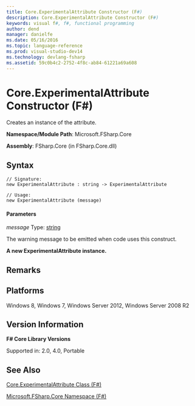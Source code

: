 ```yaml
---
title: Core.ExperimentalAttribute Constructor (F#)
description: Core.ExperimentalAttribute Constructor (F#)
keywords: visual f#, f#, functional programming
author: dend
manager: danielfe
ms.date: 05/16/2016
ms.topic: language-reference
ms.prod: visual-studio-dev14
ms.technology: devlang-fsharp
ms.assetid: 59c0b4c2-2752-4f8c-ab84-61221a69a608 
---
```


# Core.ExperimentalAttribute Constructor (F#)

Creates an instance of the attribute.

**Namespace/Module Path**: Microsoft.FSharp.Core

**Assembly**: FSharp.Core (in FSharp.Core.dll)


## Syntax

```
// Signature:
new ExperimentalAttribute : string -> ExperimentalAttribute

// Usage:
new ExperimentalAttribute (message)
```

#### Parameters
*message*
Type: [string](https://msdn.microsoft.com/library/12b97856-ec80-4f70-a018-afb0753f755a)


The warning message to be emitted when code uses this construct.



**A new ExperimentalAttribute instance.**
## Remarks

## Platforms
Windows 8, Windows 7, Windows Server 2012, Windows Server 2008 R2


## Version Information
**F# Core Library Versions**

Supported in: 2.0, 4.0, Portable




## See Also
[Core.ExperimentalAttribute Class &#40;F&#35;&#41;](Core.ExperimentalAttribute-Class-%5BFSharp%5D.md)

[Microsoft.FSharp.Core Namespace &#40;F&#35;&#41;](Microsoft.FSharp.Core-Namespace-%5BFSharp%5D.md)

